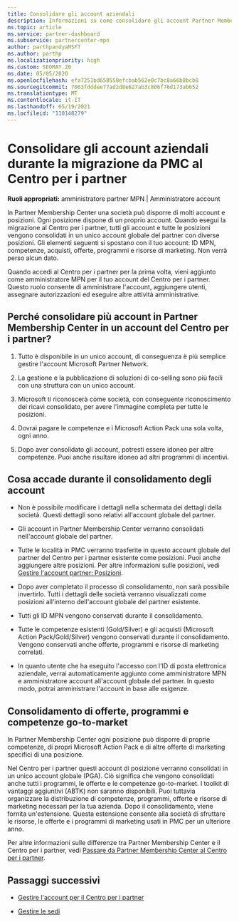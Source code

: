 ```yaml
---
title: Consolidare gli account aziendali
description: Informazioni su come consolidare gli account Partner Membership Center (PMC) in un unico account nel Centro per i partner. Si applica alla migrazione da Partner Membership Center (PMC) al Centro per i partner.
ms.topic: article
ms.service: partner-dashboard
ms.subservice: partnercenter-mpn
author: parthpandyaMSFT
ms.author: parthp
ms.localizationpriority: high
ms.custom: SEOMAY.20
ms.date: 05/05/2020
ms.openlocfilehash: efa7251bd658558efcbab562e0c7bc8a66b8bcb8
ms.sourcegitcommit: 7063fdddee77ad2d8e627ab3c806f76d173ab652
ms.translationtype: MT
ms.contentlocale: it-IT
ms.lasthandoff: 05/19/2021
ms.locfileid: "110148279"
---
```

# <a name="consolidate-your-company-accounts-when-migrating-from-pmc-to-partner-center"></a>Consolidare gli account aziendali durante la migrazione da PMC al Centro per i partner

**Ruoli appropriati:** amministratore partner MPN | Amministratore account

In Partner Membership Center una società può disporre di molti account e posizioni. Ogni posizione dispone di un proprio account. Quando esegui la migrazione al Centro per i partner, tutti gli account e tutte le posizioni vengono consolidati in un unico account globale del partner con diverse posizioni. Gli elementi seguenti si spostano con il tuo account: ID MPN, competenze, acquisti, offerte, programmi e risorse di marketing. Non verrà perso alcun dato.

Quando accedi al Centro per i partner per la prima volta, vieni aggiunto come amministratore MPN per il tuo account del Centro per i partner. Questo ruolo consente di amministrare l'account, aggiungere utenti, assegnare autorizzazioni ed eseguire altre attività amministrative.

## <a name="why-should-you-consolidate-your-multiple-accounts-in-pmc-into-one-account-in-partner-center"></a>Perché consolidare più account in Partner Membership Center in un account del Centro per i partner?

1. Tutto è disponibile in un unico account, di conseguenza è più semplice gestire l'account Microsoft Partner Network.

2. La gestione e la pubblicazione di soluzioni di co-selling sono più facili con una struttura con un unico account.

3. Microsoft ti riconoscerà come società, con conseguente riconoscimento dei ricavi consolidato, per avere l'immagine completa per tutte le posizioni.  

4. Dovrai pagare le competenze e i Microsoft Action Pack una sola volta, ogni anno.

5. Dopo aver consolidato gli account, potresti essere idoneo per altre competenze. Puoi anche risultare idoneo ad altri programmi di incentivi.

## <a name="what-happens-during-consolidation-of-accounts"></a>Cosa accade durante il consolidamento degli account

- Non è possibile modificare i dettagli nella schermata dei dettagli della società. Questi dettagli sono relativi all'account globale del partner.

- Gli account in Partner Membership Center verranno consolidati nell'account globale del partner.

- Tutte le località in PMC verranno trasferite in questo account globale del partner del Centro per i partner esistente come posizioni. Puoi anche aggiungere altre posizioni. Per altre informazioni sulle posizioni, vedi [Gestire l'account partner: Posizioni](manage-locations.md).

- Dopo aver completato il processo di consolidamento, non sarà possibile invertirlo. Tutti i dettagli delle società verranno visualizzati come posizioni all'interno dell'account globale del partner esistente. 

- Tutti gli ID MPN vengono conservati durante il consolidamento.

- Tutte le competenze esistenti (Gold/Silver) e gli acquisti (Microsoft Action Pack/Gold/Silver) vengono conservati durante il consolidamento. Vengono conservati anche offerte, programmi e risorse di marketing correlati.

- In quanto utente che ha eseguito l'accesso con l'ID di posta elettronica aziendale, verrai automaticamente aggiunto come amministratore MPN e amministratore account all'account globale del partner. In questo modo, potrai amministrare l'account in base alle esigenze.

## <a name="consolidating-your-go-to-market-offers-programs-and-competencies"></a>Consolidamento di offerte, programmi e competenze go-to-market

In Partner Membership Center ogni posizione può disporre di proprie competenze, di propri Microsoft Action Pack e di altre offerte di marketing specifici di una posizione.

Nel Centro per i partner questi account di posizione verranno consolidati in un unico account globale (PGA). Ciò significa che vengono consolidati anche tutti i programmi, le offerte e le competenze go-to-market. I toolkit di vantaggi aggiuntivi (ABTK) non saranno disponibili. Puoi tuttavia organizzare la distribuzione di competenze, programmi, offerte e risorse di marketing necessari per la tua azienda. Dopo il consolidamento, viene fornita un'estensione. Questa estensione consente alla società di sfruttare le risorse, le offerte e i programmi di marketing usati in PMC per un ulteriore anno.

Per altre informazioni sulle differenze tra Partner Membership Center e il Centro per i partner, vedi [Passare da Partner Membership Center al Centro per i partner](guide-to-migration.md).

## <a name="next-steps"></a>Passaggi successivi

- [Gestire l'account per il Centro per i partner](partner-center-account-setup.md)

- [Gestire le sedi](manage-locations.md)
